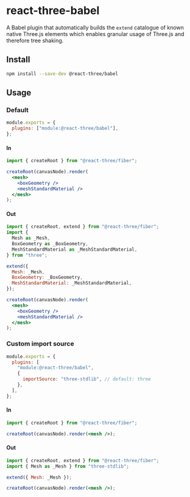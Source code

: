 # react-three-babel

A Babel plugin that automatically builds the `extend` catalogue of known native Three.js elements which enables granular usage of Three.js and therefore tree shaking.

## Install

```bash
npm install --save-dev @react-three/babel
```

## Usage

### Default

```javascript babel.config.js
module.exports = {
  plugins: ["module:@react-three/babel"],
};
```

#### In

```jsx
import { createRoot } from "@react-three/fiber";

createRoot(canvasNode).render(
  <mesh>
    <boxGeometry />
    <meshStandardMaterial />
  </mesh>
);
```

#### Out

```jsx
import { createRoot, extend } from "@react-three/fiber";
import {
  Mesh as _Mesh,
  BoxGeometry as _BoxGeometry,
  MeshStandardMaterial as _MeshStandardMaterial,
} from "three";

extend({
  Mesh: _Mesh,
  BoxGeometry: _BoxGeometry,
  MeshStandardMaterial: _MeshStandardMaterial,
});

createRoot(canvasNode).render(
  <mesh>
    <boxGeometry />
    <meshStandardMaterial />
  </mesh>
);
```

### Custom import source

```javascript babel.config.js
module.exports = {
  plugins: [
    "module:@react-three/babel",
    {
      importSource: "three-stdlib", // default: three
    },
  ],
};
```

#### In

```jsx
import { createRoot } from "@react-three/fiber";

createRoot(canvasNode).render(<mesh />);
```

#### Out

```jsx
import { createRoot, extend } from "@react-three/fiber";
import { Mesh as _Mesh } from "three-stdlib";

extend({ Mesh: _Mesh });

createRoot(canvasNode).render(<mesh />);
```
